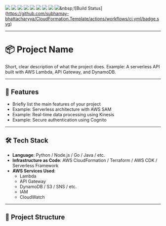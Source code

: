 ![](https://img.shields.io/github/commit-activity/t/subhamay-bhattacharyya/dddd-xxxxxxx-cft)&nbsp;![](https://img.shields.io/github/last-commit/subhamay-bhattacharyya/dddd-xxxxxxx-cft)&nbsp;![](https://img.shields.io/github/release-date/subhamay-bhattacharyya/dddd-xxxxxxx-cft)&nbsp;![](https://img.shields.io/github/repo-size/subhamay-bhattacharyya/dddd-xxxxxxx-cft)&nbsp;![](https://img.shields.io/github/directory-file-count/subhamay-bhattacharyya/dddd-xxxxxxx-cft)&nbsp;![](https://img.shields.io/github/issues/subhamay-bhattacharyya/dddd-xxxxxxx-cft)&nbsp;![](https://img.shields.io/github/languages/top/subhamay-bhattacharyya/dddd-xxxxxxx-cft)&nbsp;![](https://img.shields.io/github/commit-activity/m/subhamay-bhattacharyya/dddd-xxxxxxx-cft)&nbsp;![](https://img.shields.io/endpoint?url=https://gist.githubusercontent.com/bsubhamay/d2e9af91f4b5b9078eb5bb7eb2c3cf3f/raw/dddd-xxxxxxx-cft.json?)&nbsp;![Build Status](https://github.com/subhamay-bhattacharyya/CloudFormation.Template/actions/workflows/ci.yml/badge.svg)



---

# 📦 Project Name

Short, clear description of what the project does.
Example: A serverless API built with AWS Lambda, API Gateway, and DynamoDB.

---

## 🚀 Features

- Briefly list the main features of your project
- Example: Serverless architecture with AWS SAM
- Example: Real-time data processing using Kinesis
- Example: Secure authentication using Cognito

---

## 🛠️ Tech Stack

- **Language**: Python / Node.js / Go / Java / etc.
- **Infrastructure as Code**: AWS CloudFormation / Terraform / AWS CDK / Serverless Framework
- **AWS Services Used**:
  - Lambda
  - API Gateway
  - DynamoDB / S3 / SNS / etc.
  - IAM
  - CloudWatch

---

## 📁 Project Structure